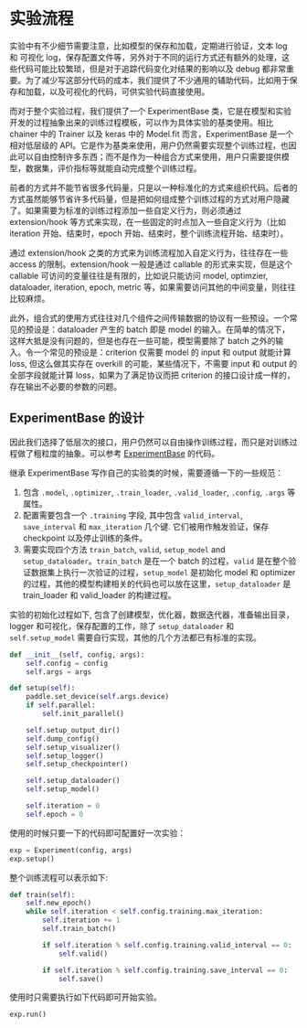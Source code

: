 # 实验流程

实验中有不少细节需要注意，比如模型的保存和加载，定期进行验证，文本 log 和 可视化 log，保存配置文件等，另外对于不同的运行方式还有额外的处理，这些代码可能比较繁琐，但是对于追踪代码变化对结果的影响以及 debug 都非常重要。为了减少写这部分代码的成本，我们提供了不少通用的辅助代码，比如用于保存和加载，以及可视化的代码，可供实验代码直接使用。

而对于整个实验过程，我们提供了一个 ExperimentBase 类，它是在模型和实验开发的过程抽象出来的训练过程模板，可以作为具体实验的基类使用。相比 chainer 中的 Trainer 以及 keras 中的 Model.fit 而言，ExperimentBase 是一个相对低层级的 API。它是作为基类来使用，用户仍然需要实现整个训练过程，也因此可以自由控制许多东西；而不是作为一种组合方式来使用，用户只需要提供模型，数据集，评价指标等就能自动完成整个训练过程。

前者的方式并不能节省很多代码量，只是以一种标准化的方式来组织代码。后者的方式虽然能够节省许多代码量，但是把如何组成整个训练过程的方式对用户隐藏了。如果需要为标准的训练过程添加一些自定义行为，则必须通过 extension/hook 等方式来实现，在一些固定的时点加入一些自定义行为（比如 iteration 开始、结束时，epoch 开始、结束时，整个训练流程开始、结束时）。

通过 extension/hook 之类的方式来为训练流程加入自定义行为，往往存在一些 access 的限制。extension/hook 一般是通过 callable 的形式来实现，但是这个 callable 可访问的变量往往是有限的，比如说只能访问 model, optimzier, dataloader, iteration, epoch, metric 等，如果需要访问其他的中间变量，则往往比较麻烦。

此外，组合式的使用方式往往对几个组件之间传输数据的协议有一些预设。一个常见的预设是：dataloader 产生的 batch 即是 model 的输入。在简单的情况下，这样大抵是没有问题的，但是也存在一些可能，模型需要除了 batch 之外的输入。令一个常见的预设是：criterion 仅需要 model 的 input 和 output 就能计算 loss, 但这么做其实存在 overkill 的可能，某些情况下，不需要 input 和 output 的全部字段就能计算 loss，如果为了满足协议而把 criterion 的接口设计成一样的，存在输出不必要的参数的问题。

## ExperimentBase 的设计

因此我们选择了低层次的接口，用户仍然可以自由操作训练过程，而只是对训练过程做了粗粒度的抽象。可以参考 [ExperimentBase](parakeet/training/experiment.py) 的代码。

继承 ExperimentBase 写作自己的实验类的时候，需要遵循一下的一些规范：

1. 包含 `.model`, `.optimizer`, `.train_loader`, `.valid_loader`, `.config`, `.args` 等属性。
2. 配置需要包含一个 `.training` 字段, 其中包含 `valid_interval`, `save_interval` 和 `max_iteration` 几个键. 它们被用作触发验证，保存 checkpoint 以及停止训练的条件。
3. 需要实现四个方法 `train_batch`, `valid`, `setup_model` and `setup_dataloader`。`train_batch` 是在一个 batch 的过程，`valid` 是在整个验证数据集上执行一次验证的过程，`setup_model` 是初始化 model 和 optimizer 的过程，其他的模型构建相关的代码也可以放在这里，`setup_dataloader` 是 train_loader 和 valid_loader 的构建过程。

实验的初始化过程如下, 包含了创建模型，优化器，数据迭代器，准备输出目录，logger 和可视化，保存配置的工作，除了 `setup_dataloader` 和 `self.setup_model` 需要自行实现，其他的几个方法都已有标准的实现。

```python
def __init__(self, config, args):
    self.config = config
    self.args = args

def setup(self):
    paddle.set_device(self.args.device)
    if self.parallel:
        self.init_parallel()

    self.setup_output_dir()
    self.dump_config()
    self.setup_visualizer()
    self.setup_logger()
    self.setup_checkpointer()

    self.setup_dataloader()
    self.setup_model()

    self.iteration = 0
    self.epoch = 0
```

使用的时候只要一下的代码即可配置好一次实验：

```python
exp = Experiment(config, args)
exp.setup()
```

整个训练流程可以表示如下:

```python
def train(self):
    self.new_epoch()
    while self.iteration < self.config.training.max_iteration:
        self.iteration += 1
        self.train_batch()

        if self.iteration % self.config.training.valid_interval == 0:
            self.valid()

        if self.iteration % self.config.training.save_interval == 0:
            self.save()
```

使用时只需要执行如下代码即可开始实验。

```python
exp.run()
```